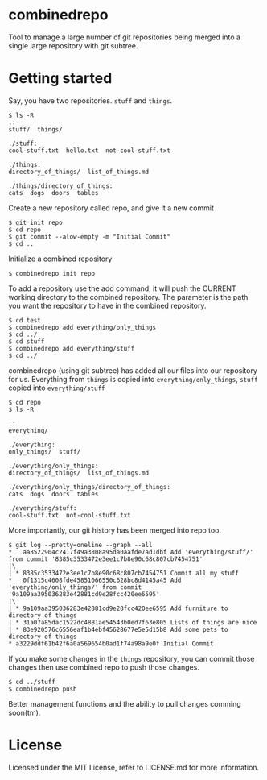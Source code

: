 # combinedrepo
Tool to manage a large number of git repositories being merged into a single large repository with git subtree.

# Getting started

Say, you have two repositories. `stuff` and `things`.

```
$ ls -R
.:
stuff/  things/

./stuff:
cool-stuff.txt  hello.txt  not-cool-stuff.txt

./things:
directory_of_things/  list_of_things.md

./things/directory_of_things:
cats  dogs  doors  tables
```

Create a new repository called repo, and give it a new commit

```
$ git init repo
$ cd repo
$ git commit --alow-empty -m "Initial Commit"
$ cd ..
```

Initialize a combined repository

```
$ combinedrepo init repo
```

To add a repository use the add command, it will push the CURRENT
working directory to the combined repository. The parameter is the
path you want the repository to have in the combined repository.

```
$ cd test
$ combinedrepo add everything/only_things
$ cd ../
$ cd stuff
$ combinedrepo add everything/stuff
$ cd ../
```

combinedrepo (using git subtree) has added all our files into our repository for us.
Everything from `things` is copied into `everything/only_things`, `stuff` copied into `everything/stuff`

```
$ cd repo
$ ls -R

.:
everything/

./everything:
only_things/  stuff/

./everything/only_things:
directory_of_things/  list_of_things.md

./everything/only_things/directory_of_things:
cats  dogs  doors  tables

./everything/stuff:
cool-stuff.txt  not-cool-stuff.txt
```

More importantly, our git history has been merged into repo too.

```
$ git log --pretty=oneline --graph --all
*   aa8522904c2417f49a3808a95da0aafde7ad1dbf Add 'everything/stuff/' from commit '8385c3533472e3ee1c7b8e90c68c807cb7454751'
|\
| * 8385c3533472e3ee1c7b8e90c68c807cb7454751 Commit all my stuff
*   0f1315c4608fde45851066550c628bc8d4145a45 Add 'everything/only_things/' from commit '9a109aa395036283e42881cd9e28fcc420ee6595'
|\
| * 9a109aa395036283e42881cd9e28fcc420ee6595 Add furniture to directory of things
| * 31a07a85dac1522dc4881ae54543b0ed7f63e805 Lists of things are nice
| * 83e920576c6556eaf1b4ebf45628677e5e5d15b8 Add some pets to directory of things
* a3229ddf61b42f6a0a569654b0ad1f74a98a9e0f Initial Commit
```

If you make some changes in the `things` repository, you can commit those changes then use combined repo to push those changes.

```
$ cd ../stuff
$ combinedrepo push
```

Better management functions and the ability to pull changes comming soon(tm).

# License
Licensed under the MIT License, refer to LICENSE.md for more information.
